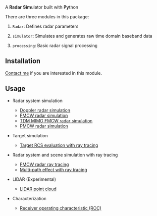 A **Radar** **Sim**ulator built with **Py**thon

There are three modules in this package:

1. `Radar`: Defines radar parameters

1. `simulator`: Simulates and generates raw time domain baseband data

1. `processing`: Basic radar signal processing

## Installation

[Contact me](https://zpeng.me/#contact) if you are interested in this module.

## Usage

- Radar system simulation
  - [Doppler radar simulation](https://zpeng.me/index.php/doppler-radar)
  - [FMCW radar simulation](https://zpeng.me/index.php/fmcw-radar)
  - [TDM MIMO FMCW radar simulation](https://zpeng.me/index.php/tdm-mimo-fmcw-radar)
  - [PMCW radar simulation](https://zpeng.me/index.php/pmcw-radar)

- Target simulation
  - [Target RCS evaluation with ray tracing](https://zpeng.me/index.php/rcs-calculation-with-ray-tracing)

- Radar system and scene simulation with ray tracing
  - [FMCW radar ray tracing](https://zpeng.me/index.php/fmcw-radar-ray-tracing/)
  - [Multi-path effect with ray tracing](https://zpeng.me/index.php/multi-path-effect-with-ray-tracing/)

- LIDAR (Experimental)
  - [LIDAR point cloud](https://zpeng.me/index.php/lidar-point-cloud/)

- Characterization
  - [Receiver operating characteristic (ROC)](https://zpeng.me/index.php/receiver-operating-characteristic/)
